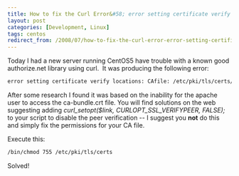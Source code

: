 ```yaml
---
title: How to fix the Curl Error&#58; error setting certificate verify locations
layout: post
categories: [Development, Linux]
tags: centos
redirect_from: /2008/07/how-to-fix-the-curl-error-error-setting-certificate-verify-locations
---
```


Today I had a new server running CentOS5 have trouble with a known good authorize.net library using curl.  It was producing the following error&#58;

```bash
error setting certificate verify locations: CAfile: /etc/pki/tls/certs/ca-bundle.crt CApath: none
```

After some research I found it was based on the inability for the apache user to access the ca-bundle.crt file.  You will find solutions on the web suggesting adding <em>curl_setopt($link, CURLOPT_SSL_VERIFYPEER, FALSE);</em> to your script to disable the peer verification -- I suggest you <strong>not</strong> do this and simply fix the permissions for your CA file.

Execute this&#58;
```bash
/bin/chmod 755 /etc/pki/tls/certs
```

Solved!